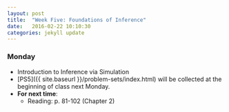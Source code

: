 ```yaml
---
layout: post
title:  "Week Five: Foundations of Inference"
date:   2016-02-22 10:10:30
categories: jekyll update
---
```


### Monday
- Introduction to Inference via Simulation
- [PS5]({{ site.baseurl }}/problem-sets/index.html) will be collected at the beginning of class next Monday.
- **For next time**:
    - Reading: p. 81-102 (Chapter 2)

<!--
### Tuesday
- <a href = "{{ site.baseurl }}/assets/week-03/probability.html" target = "_blank">Lab 3: Probability</a>

### Wednesday
- Independence and Conditional Probability
- **For next time**:
    - Reading: p. 315-323 (Appendix A)

### Friday
- Practice: Conditional Probability
-->